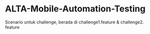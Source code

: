 # ALTA-Mobile-Automation-Testing

Scenario untuk challenge, berada di challenge1.feature & challenge2. feature
